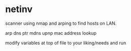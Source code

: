 # netinv

scanner using nmap and arping to find hosts on LAN. 

arp
dns ptr
mdns
upnp
mac address lookup

modify variables at top of file to your liking/needs and run
